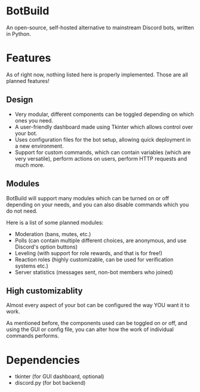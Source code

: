 # BotBuild
An open-source, self-hosted alternative to mainstream Discord bots, written in Python.

# Features
As of right now, nothing listed here is properly implemented. Those are all planned features!

## Design
- Very modular, different components can be toggled depending on which ones you need.
- A user-friendly dashboard made using Tkinter which allows control over your bot.
- Uses configuration files for the bot setup, allowing quick deployment in a new environment.
- Support for custom commands, which can contain variables (which are very versatile), perform actions on users, perform HTTP requests and much more.

## Modules
BotBuild will support many modules which can be turned on or off depending on your needs, and you can also disable commands which you do not need.

Here is a list of some planned modules:
- Moderation (bans, mutes, etc.)
- Polls (can contain multiple different choices, are anonymous, and use Discord's option buttons)
- Leveling (with support for role rewards, and that is for free!)
- Reaction roles (highly customizable, can be used for verification systems etc.)
- Server statistics (messages sent, non-bot members who joined)

## High customizablity
Almost every aspect of your bot can be configured the way YOU want it to work.

As mentioned before, the components used can be toggled on or off, and using the GUI or config file, you can alter how the work of individual commands performs.

# Dependencies
- tkinter (for GUI dashboard, optional)
- discord.py (for bot backend)
